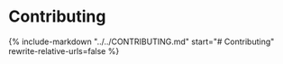 # Contributing

{%
  include-markdown "../../CONTRIBUTING.md"
  start="# Contributing"
  rewrite-relative-urls=false
%}
